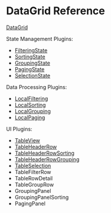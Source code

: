 # DataGrid Reference

[DataGrid](datagrid.md)

State Management Plugins:

- [FilteringState](filtering-state.md)
- [SortingState](sorting-state.md)
- [GroupingState](grouping-state.md)
- [PagingState](paging-state.md)
- [SelectionState](selection-state.md)

Data Processing Plugins:

- [LocalFiltering](local-filtering.md)
- [LocalSorting](local-sorting.md)
- [LocalGrouping](local-grouping.md)
- [LocalPaging](local-paging.md)

UI Plugins:

- [TableView](table-view.md)
- [TableHeaderRow](table-header-row.md)
- [TableHeaderRowSorting](table-header-row-sorting.md)
- [TableHeaderRowGrouping](table-header-row-grouping.md)
- [TableSelection](table-selection.md)
- TableFilterRow
- TableRowDetail
- TableGroupRow
- GroupingPanel
- GroupingPanelSorting
- PagingPanel

